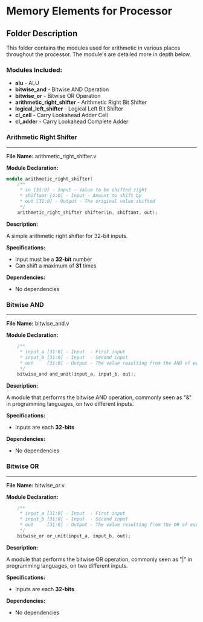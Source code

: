 Memory Elements for Processor
===============================
## Folder Description
This folder contains the modules used for arithmetic in various places throughout the processor. The module's are detailed more in depth below.

### Modules Included:
- **alu**                      - ALU
- **bitwise_and**              - Bitwise AND Operation  
- **bitwise_or**               - Bitwise OR Operation  
- **arithmetic_right_shifter** - Arithmetic Right Bit Shifter  
- **logical_left_shifter**     - Logical Left Bit Shifter  
- **cl_cell**                  - Carry Lookahead Adder Cell 
- **cl_adder**                 - Carry Lookahead Complete Adder   

### Arithmetic Right Shifter
----------
**File Name:** arithmetic_right_shifter.v

**Module Declaration:**
```verilog
module arithmetic_right_shifter(
    /**
     * in [31:0] - Input - Value to be shifted right
     * shiftamt [4:0] - Input - Amount to shift by
     * out [31:0] - Output - The original value shifted
     */
    arithmetic_right_shifter shifter(in, shiftamt, out);
```

**Description:**

A simple arithmetic right shifter for 32-bit inputs.

**Specifications:**
- Input must be a **32-bit** number
- Can shift a maximum of **31** times

**Dependencies:**
- No dependencies


### Bitwise AND
----------
**File Name:** bitwise_and.v

**Module Declaration:**
```verilog
    /**
     * input_a [31:0] - Input  - First input 
     * input_b [31:0] - Input  - Second input
     * out     [31:0] - Output - The value resulting from the AND of every bit in the inputs
     */
    bitwise_and and_unit(input_a, input_b, out);
```

**Description:**

A module that performs the bitwise AND operation, commonly seen as "&" in programming languages, on two different inputs.

**Specifications:**
- Inputs are each **32-bits**

**Dependencies:**
- No dependencies

### Bitwise OR
----------
**File Name:** bitwise_or.v

**Module Declaration:**
```verilog
    /**
     * input_a [31:0] - Input  - First input 
     * input_b [31:0] - Input  - Second input
     * out     [31:0] - Output - The value resulting from the OR of every bit in the inputs
     */
    bitwise_or or_unit(input_a, input_b, out);
```

**Description:**

A module that performs the bitwise OR operation, commonly seen as "|" in programming languages, on two different inputs.

**Specifications:**
- Inputs are each **32-bits**

**Dependencies:**
- No dependencies

